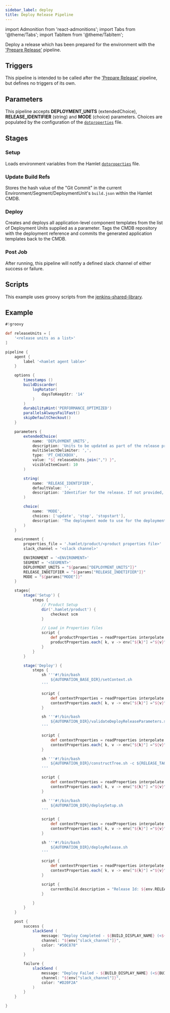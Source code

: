 ```yaml
---
sidebar_label: deploy
title: Deploy Release Pipeline
---
```

import Admonition from 'react-admonitions';
import Tabs from '@theme/Tabs';
import TabItem from '@theme/TabItem';

Deploy a release which has been prepared for the environment with the ['Prepare Release'](./prepare-release) pipeline.

## Triggers
This pipeline is intended to be called after the ['Prepare Release'](./prepare-release) pipeline, but defines no triggers of its own.

## Parameters
This pipeline accepts **DEPLOYMENT_UNITS** (extendedChoice), **RELEASE_IDENTIFIER** (string) and **MODE** (choice) parameters. Choices are populated by the configuration of the [`dotproperties`](../../../pipelines/dotproperties) file.

## Stages

### Setup
Loads environment variables from the Hamlet [`dotproperties`](../../../pipelines/dotproperties) file.

### Update Build Refs
Stores the hash value of the "Git Commit" in the current Environment/Segment/DeploymentUnit's `build.json` within the Hamlet CMDB.

### Deploy
Creates and deploys all application-level component templates from the list of Deployment Units supplied as a parameter. Tags the CMDB repository with the deployment reference and commits the generated application templates back to the CMDB.

### Post Job
After running, this pipeline will notify a defined slack channel of either success or failure.

## Scripts
This example uses groovy scripts from the [jenkins-shared-library](../../../scriptlibrary/index).

## Example
```groovy
#!groovy

def releaseUnits = [
    '<release units as a list>'
]

pipeline {
    agent {
        label '<hamlet agent lable>'
    }

    options {
        timestamps ()
        buildDiscarder(
            logRotator(
                daysToKeepStr: '14'
            )
        )
        durabilityHint('PERFORMANCE_OPTIMIZED')
        parallelsAlwaysFailFast()
        skipDefaultCheckout()
    }

    parameters {
        extendedChoice(
            name: 'DEPLOYMENT_UNITS',
            description: 'Units to be updated as part of the release preparation. For those units where code references are to be updated, append the detail after the affected unit',
            multiSelectDelimiter: ',',
            type: 'PT_CHECKBOX',
            value: "${ releaseUnits.join(",") }",
            visibleItemCount: 10
        )

        string(
            name: 'RELEASE_IDENTIFIER',
            defaultValue: '',
            description: 'Identifier for the release. If not provided, the current build number will be used'
        )

        choice(
            name: 'MODE',
            choices: ['update', 'stop', 'stopstart'],
            description: 'The deployment mode to use for the deployment'
        )
    }

    environment {
        properties_file = '.hamlet/product/<product properties file>'
        slack_channel = '<slack channel>'

        ENVIRONMENT = '<ENVIRONMENT>'
        SEGMENT = '<SEGMENT>'
        DEPLOYMENT_UNITS = "${params["DEPLOYMENT_UNITS"]}"
        RELEASE_INDETIFIER = "${params["RELEASE_INDETIFIER"]}"
        MODE = "${params["MODE"]}"
    }

    stages{
        stage('Setup') {
            steps {
                // Product Setup
                dir('.hamlet/product') {
                    checkout scm
                }

                // Load in Properties files
                script {
                    def productProperties = readProperties interpolate: true, file: "${env.properties_file}";
                    productProperties.each{ k, v -> env["${k}"] ="${v}" }
                }
            }
        }

        stage('Deploy') {
            steps {
                sh '''#!/bin/bash
                    ${AUTOMATION_BASE_DIR}/setContext.sh
                '''

                script {
                    def contextProperties = readProperties interpolate: true, file: "${WORKSPACE}/context.properties";
                    contextProperties.each{ k, v -> env["${k}"] ="${v}" }
                }

                sh '''#!/bin/bash
                    ${AUTOMATION_DIR}/validateDeployReleaseParameters.sh
                '''

                script {
                    def contextProperties = readProperties interpolate: true, file: "${WORKSPACE}/context.properties";
                    contextProperties.each{ k, v -> env["${k}"] ="${v}" }
                }

                sh '''#!/bin/bash
                    ${AUTOMATION_DIR}/constructTree.sh -c ${RELEASE_TAG} -i ${RELEASE_TAG}
                '''

                script {
                    def contextProperties = readProperties interpolate: true, file: "${WORKSPACE}/context.properties";
                    contextProperties.each{ k, v -> env["${k}"] ="${v}" }
                }

                sh '''#!/bin/bash
                    ${AUTOMATION_DIR}/deploySetup.sh
                '''

                script {
                    def contextProperties = readProperties interpolate: true, file: "${WORKSPACE}/context.properties";
                    contextProperties.each{ k, v -> env["${k}"] ="${v}" }
                }

                sh '''#!/bin/bash
                    ${AUTOMATION_DIR}/deployRelease.sh
                '''

                script {
                    def contextProperties = readProperties interpolate: true, file: "${WORKSPACE}/context.properties";
                    contextProperties.each{ k, v -> env["${k}"] ="${v}" }
                }

                script {
                    currentBuild.description = "Release Id: ${env.RELEASE_IDENTIFIER}"
                }

            }
        }
    }

    post {
        success {
            slackSend (
                message: "Deploy Completed - ${BUILD_DISPLAY_NAME} (<${BUILD_URL}|Open>)\n Environment: ${env.ENVIRONMENT} - Segment: ${env.SEGMENT} \n DeploymentUnits: ${params.DEPLOYMENT_UNITS}",
                channel: "${env["slack_channel"]}",
                color: "#50C878"
            )
        }

        failure {
            slackSend (
                message: "Deploy Failed - ${BUILD_DISPLAY_NAME} (<${BUILD_URL}|Open>)\n Environment: ${env.ENVIRONMENT} - Segment: ${env.SEGMENT} \n DeploymentUnits: ${params.DEPLOYMENT_UNITS}",
                channel: "${env["slack_channel"]}",
                color: "#D20F2A"
            )
        }
    }

}
```